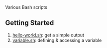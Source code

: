 Various Bash scripts

## Getting Started

1. [hello-world.sh](scripts/hello-world.sh): get a simple output
1. [variable.sh](scripts/variable.sh): defining & accessing a variable